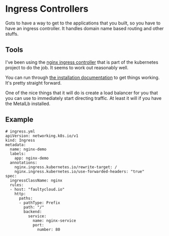 # Ingress Controllers

Gots to have a way to get to the applications that you built, so you have to have an ingress controller.  It handles
domain name based routing and other stuffs.

## Tools

I've been using the [nginx ingress controller](https://kubernetes.github.io/ingress-nginx/) that is part of the kubernetes project 
to do the job.  It seems to work out reasonably well.

You can run through [the installation documentation](https://kubernetes.github.io/ingress-nginx/deploy/#quick-start) to get things working. 
It's pretty straight forward.

One of the nice things that it will do is create a load balancer for you that you can use to immediately start directing traffic.  At least
it will if you have the MetalLb installed.

## Example

```
# ingress.yml
apiVersion: networking.k8s.io/v1
kind: Ingress
metadata:
  name: nginx-demo
  labels:
    app: nginx-demo
  annotations:
    nginx.ingress.kubernetes.io/rewrite-target: /
    nginx.ingress.kubernetes.io/use-forwarded-headers: "true"
spec:
  ingressClassName: nginx
  rules:
  - host: "faultycloud.io"
    http:
      paths:
      - pathType: Prefix
        path: "/"
        backend:
          service:
            name: nginx-service
            port:
              number: 80
```